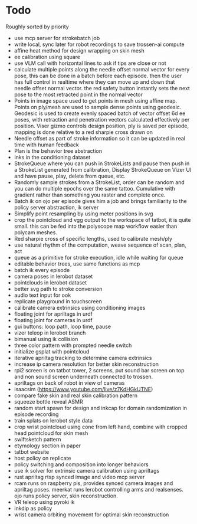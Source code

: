 # Todo

Roughly sorted by priority

- use mcp server for strokebatch job
- write local, sync later for robot recordings to save trossen-ai compute
- affine heat method for design wrapping on skin mesh
- ee calibration using square
- use VLM call with horizontal lines to ask if tips are close or not
- calculate multiple points along the needle offset normal vector for every pose, this can be done in a batch before each episode. then the user has full control in realtime where they can move up and down that needle offset normal vector. the red safety button instantly sets the next pose to the most retracted point in the normal vector
- Points in image space used to get points in mesh using affine map. Points on ply/mesh are used to sample dense points using geodesic. Geodesic is used to create evenly spaced batch of vector offset 6d ee poses, with retraction and penetration vectors calculated effectively per position.
Viser gizmo controls design position, ply is saved per episode, mapping is done relative to a red sharpie cross drawn on
- Needle offset as part of stroke information so it can be updated in real time with human feedback
- Plan is the behavior tree abstraction
- Inks in the conditioning dataset
- StrokeQueue where you can push in StrokeLists and pause then push in a StrokeList generated from calibration, Display StrokeQueue on Vizer UI and have pause, play, delete from queue, etc. 
- Randomly sample strokes from a StrokeList, order can be random and you can do multiple epochs over the same tattoo. Cumulative with gradient rather than something you raster and complete once. 
- Batch ik on ojo per episode gives him a job and brings familiarity to the policy server abstraction, ik server 
- Simplify point resampling by using meter positions in svg
- crop the pointcloud and vgg output to the workspace of tatbot, it is quite small. this can be fed into the polyscope map workflow easier than polycam meshes.
- Red sharpie cross of specific lengths, used to calibrate mesh/ply
- use natural rhythm of the computation, weave sequence of scan, plan, act
- queue as a primitive for stroke execution, idle while waiting for queue
- editable behavior trees, use same functions as mcp
- batch ik every episode
- camera poses in lerobot dataset 
- pointclouds in lerobot dataset
- better svg path to stroke conversion
- audio text input for ook
- replicate playground in touchscreen
- calibrate camera extrinsics using conditioning images
- floating joint for apriltags in urdf
- floating joint for cameras in urdf
- gui buttons: loop path, loop time, pause
- vizer teleop in lerobot branch
- bimanual using ik collision
- three color pattern with prompted needle switch
- initialize gsplat with pointcloud
- iterative apriltag tracking to determine camera extrinsics
- increase ip camera resolution for better skin reconstruction
- rpi2 screen is on tatbot tower, 2 screens, put sound bar screen on top and non sound screen underneath connected to trossen.
- apriltags on back of robot in view of cameras
- isaacsim (https://www.youtube.com/live/z7KdHGkUTNE)
- compare fake skin and real skin calibration pattern
- squeeze bottle reveal ASMR
- random start spawn for design and inkcap for domain randomization in episode recording
- train splats on lerobot style data
- crop wrist pointcloud using cone from left hand, combine with cropped head pointcloud for skin mesh
- swiftsketch pattern
- etymology section in paper
- tatbot website
- host policy on replicate
- policy switching and composition into longer behaviors
- use ik solver for extrinsic camera calibration using apriltags
- rust apriltag rtsp synced image and video mcp server
- rcam runs on raspberry pis, provides synced camera images and apriltag poses. meerkat runs lerobot controlling arms and realsenses. ojo runs policy server, skin reconstruction.
- VR teleop using pyroki ik
- inkdip as policy
- wrist camera orbiting movement for optimal skin reconstruction